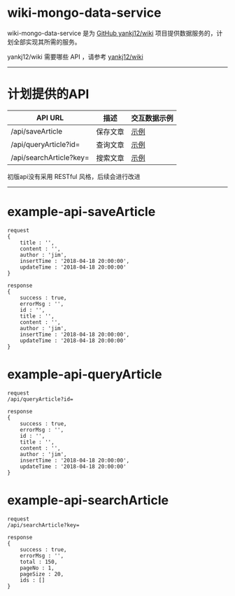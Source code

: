 # wiki-mongo-data-service
wiki-mongo-data-service 是为 [GitHub yankj12/wiki](https://github.com/yankj12/wiki) 项目提供数据服务的，计划全部实现其所需的服务。

yankj12/wiki 需要哪些 API ，请参考 [yankj12/wiki](https://github.com/yankj12/wiki)

***
# 计划提供的API
| API URL | 描述 | 交互数据示例 |
|---|---|---|
| /api/saveArticle | 保存文章 | [示例](#example-api-savearticle) |
| /api/queryArticle?id= | 查询文章 | [示例](#example-api-queryarticle) |
| /api/searchArticle?key= | 搜索文章 | [示例](#example-api-searcharticle) |

初版api没有采用 RESTful 风格，后续会进行改进

***
# example-api-saveArticle
```
request
{
	title : '',
	content : '',
	author : 'jim',
	insertTime : '2018-04-18 20:00:00',
	updateTime : '2018-04-18 20:00:00'
}

response
{
	success : true,
	errorMsg : '',
	id : '',
	title : '',
	content : '',
	author : 'jim',
	insertTime : '2018-04-18 20:00:00',
	updateTime : '2018-04-18 20:00:00'
}
```

# example-api-queryArticle
```
request
/api/queryArticle?id=

response
{
	success : true,
	errorMsg : '',
	id : '',
	title : '',
	content : '',
	author : 'jim',
	insertTime : '2018-04-18 20:00:00',
	updateTime : '2018-04-18 20:00:00'
}
```

# example-api-searchArticle
```
request
/api/searchArticle?key=

response
{
	success : true,
	errorMsg : '',
	total : 150,
	pageNo : 1,
	pageSize : 20,
	ids : []
}
```
